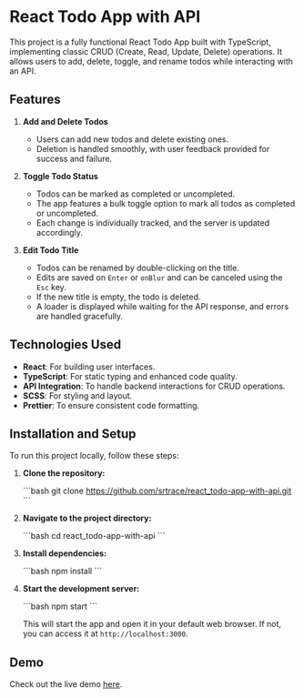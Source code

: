 
# React Todo App with API

This project is a fully functional React Todo App built with TypeScript, implementing classic CRUD (Create, Read, Update, Delete) operations. It allows users to add, delete, toggle, and rename todos while interacting with an API.

## Features

1. **Add and Delete Todos**
   - Users can add new todos and delete existing ones.
   - Deletion is handled smoothly, with user feedback provided for success and failure.

2. **Toggle Todo Status**
   - Todos can be marked as completed or uncompleted.
   - The app features a bulk toggle option to mark all todos as completed or uncompleted.
   - Each change is individually tracked, and the server is updated accordingly.

3. **Edit Todo Title**
   - Todos can be renamed by double-clicking on the title.
   - Edits are saved on `Enter` or `onBlur` and can be canceled using the `Esc` key.
   - If the new title is empty, the todo is deleted.
   - A loader is displayed while waiting for the API response, and errors are handled gracefully.

## Technologies Used

- **React**: For building user interfaces.
- **TypeScript**: For static typing and enhanced code quality.
- **API Integration**: To handle backend interactions for CRUD operations.
- **SCSS**: For styling and layout.
- **Prettier**: To ensure consistent code formatting.

## Installation and Setup

To run this project locally, follow these steps:

1. **Clone the repository:**

   \`\`\`bash
   git clone https://github.com/srtrace/react_todo-app-with-api.git
   \`\`\`

2. **Navigate to the project directory:**

   \`\`\`bash
   cd react_todo-app-with-api
   \`\`\`

3. **Install dependencies:**

   \`\`\`bash
   npm install
   \`\`\`

4. **Start the development server:**

   \`\`\`bash
   npm start
   \`\`\`

   This will start the app and open it in your default web browser. If not, you can access it at `http://localhost:3000`.

## Demo

Check out the live demo [here](https://srtrace.github.io/react_todo-app-with-api/).
